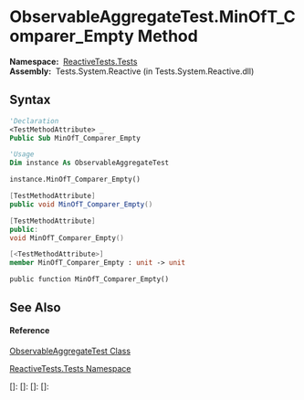 # ObservableAggregateTest.MinOfT\_Comparer\_Empty Method

**Namespace:**  [ReactiveTests.Tests](ReactiveTests.Tests\ReactiveTests.Tests.md)  
**Assembly:**  Tests.System.Reactive (in Tests.System.Reactive.dll)

## Syntax

```vb
'Declaration
<TestMethodAttribute> _
Public Sub MinOfT_Comparer_Empty
```

```vb
'Usage
Dim instance As ObservableAggregateTest

instance.MinOfT_Comparer_Empty()
```

```csharp
[TestMethodAttribute]
public void MinOfT_Comparer_Empty()
```

```c++
[TestMethodAttribute]
public:
void MinOfT_Comparer_Empty()
```

```fsharp
[<TestMethodAttribute>]
member MinOfT_Comparer_Empty : unit -> unit 
```

```jscript
public function MinOfT_Comparer_Empty()
```

## See Also

#### Reference

[ObservableAggregateTest Class](ObservableAggregateTest\ObservableAggregateTest.md)

[ReactiveTests.Tests Namespace](ReactiveTests.Tests\ReactiveTests.Tests.md)

[]: 
[]: 
[]: 
[]: 